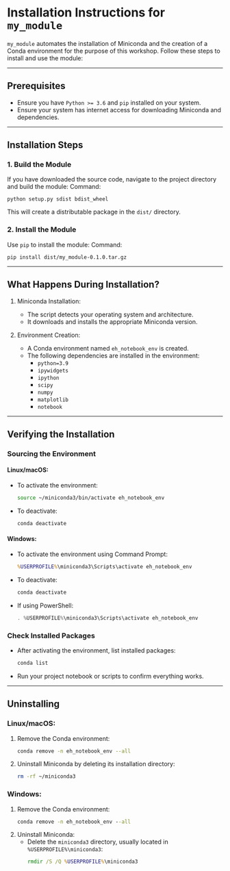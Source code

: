 # Installation Instructions for `my_module`

`my_module` automates the installation of Miniconda and the creation of a Conda environment for the purpose of this workshop. Follow these steps to install and use the module:

---

## Prerequisites
- Ensure you have `Python >= 3.6` and `pip` installed on your system.
- Ensure your system has internet access for downloading Miniconda and dependencies.

---

## Installation Steps

### 1. Build the Module
If you have downloaded the source code, navigate to the project directory and build the module:
Command:
```
python setup.py sdist bdist_wheel
```

This will create a distributable package in the `dist/` directory.

### 2. Install the Module
Use `pip` to install the module:
Command:
```
pip install dist/my_module-0.1.0.tar.gz
```

---

## What Happens During Installation?
1. Miniconda Installation:
   - The script detects your operating system and architecture.
   - It downloads and installs the appropriate Miniconda version.

2. Environment Creation:
   - A Conda environment named `eh_notebook_env` is created.
   - The following dependencies are installed in the environment:
     - `python=3.9`
     - `ipywidgets`
     - `ipython`
     - `scipy`
     - `numpy`
     - `matplotlib`
     - `notebook`

---

## Verifying the Installation

### Sourcing the Environment

#### Linux/macOS:
- To activate the environment:
  ```bash
  source ~/miniconda3/bin/activate eh_notebook_env
  ```
- To deactivate:
  ```bash
  conda deactivate
  ```

#### Windows:
- To activate the environment using Command Prompt:
  ```cmd
  %USERPROFILE%\miniconda3\Scripts\activate eh_notebook_env
  ```
- To deactivate:
  ```cmd
  conda deactivate
  ```

- If using PowerShell:
  ```powershell
  . %USERPROFILE%\miniconda3\Scripts\activate eh_notebook_env
  ```

### Check Installed Packages
- After activating the environment, list installed packages:
  ```bash
  conda list
  ```

- Run your project notebook or scripts to confirm everything works.

---

## Uninstalling

### Linux/macOS:
1. Remove the Conda environment:
   ```bash
   conda remove -n eh_notebook_env --all
   ```
2. Uninstall Miniconda by deleting its installation directory:
   ```bash
   rm -rf ~/miniconda3
   ```

### Windows:
1. Remove the Conda environment:
   ```cmd
   conda remove -n eh_notebook_env --all
   ```
2. Uninstall Miniconda:
   - Delete the `miniconda3` directory, usually located in `%USERPROFILE%\miniconda3`:
     ```cmd
     rmdir /S /Q %USERPROFILE%\miniconda3
     ```



